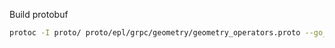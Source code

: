 
Build protobuf
```bash
protoc -I proto/ proto/epl/grpc/geometry/geometry_operators.proto --go_out=plugins=grpc:epl/grpc/geometry
```



